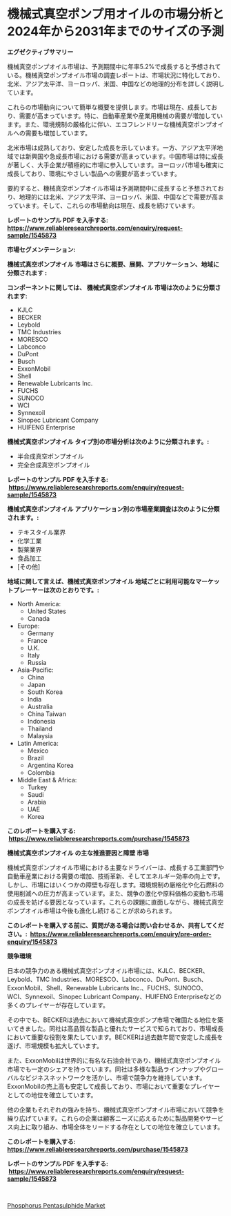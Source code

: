 <p><h1>機械式真空ポンプ用オイルの市場分析と2024年から2031年までのサイズの予測</h1></p><p><strong>エグゼクティブサマリー</strong></p>
<p><p>機械真空ポンプオイル市場は、予測期間中に年率5.2%で成長すると予想されている。機械真空ポンプオイル市場の調査レポートは、市場状況に特化しており、北米、アジア太平洋、ヨーロッパ、米国、中国などの地理的分布を詳しく説明しています。 </p><p>これらの市場動向について簡単な概要を提供します。市場は現在、成長しており、需要が高まっています。特に、自動車産業や産業用機械の需要が増加しています。また、環境規制の厳格化に伴い、エコフレンドリーな機械真空ポンプオイルへの需要も増加しています。</p><p>北米市場は成熟しており、安定した成長を示しています。一方、アジア太平洋地域では新興国や急成長市場における需要が高まっています。中国市場は特に成長が著しく、大手企業が積極的に市場に参入しています。ヨーロッパ市場も確実に成長しており、環境にやさしい製品への需要が高まっています。</p><p>要約すると、機械真空ポンプオイル市場は予測期間中に成長すると予想されており、地理的には北米、アジア太平洋、ヨーロッパ、米国、中国などで需要が高まっています。そして、これらの市場動向は現在、成長を続けています。</p></p>
<p><strong>レポートのサンプル PDF を入手する: <a href="https://www.reliableresearchreports.com/enquiry/request-sample/1545873">https://www.reliableresearchreports.com/enquiry/request-sample/1545873</a></strong></p>
<p><strong>市場セグメンテーション:</strong></p>
<p><strong> 機械式真空ポンプオイル 市場はさらに概要、展開、アプリケーション、地域に分類されます :</strong></p>
<p><strong>コンポーネントに関しては、 機械式真空ポンプオイル 市場は次のように分類されます: &nbsp;</strong></p>
<p><ul><li>KJLC</li><li>BECKER</li><li>Leybold</li><li>TMC Industries</li><li>MORESCO</li><li>Labconco</li><li>DuPont</li><li>Busch</li><li>ExxonMobil</li><li>Shell</li><li>Renewable Lubricants Inc.</li><li>FUCHS</li><li>SUNOCO</li><li>WCI</li><li>Synnexoil</li><li>Sinopec Lubricant Company</li><li>HUIFENG Enterprise</li></ul></p>
<p><strong> 機械式真空ポンプオイル タイプ別の市場分析は次のように分類されます。:</strong></p>
<p><ul><li>半合成真空ポンプオイル</li><li>完全合成真空ポンプオイル</li></ul></p>
<p><strong>レポートのサンプル PDF を入手する: &nbsp;<a href="https://www.reliableresearchreports.com/enquiry/request-sample/1545873">https://www.reliableresearchreports.com/enquiry/request-sample/1545873</a></strong></p>
<p><strong> 機械式真空ポンプオイル アプリケーション別の市場産業調査は次のように分類されます。:</strong></p>
<p><ul><li>テキスタイル業界</li><li>化学工業</li><li>製薬業界</li><li>食品加工</li><li>[その他]</li></ul></p>
<p><strong>地域に関して言えば、機械式真空ポンプオイル 地域ごとに利用可能なマーケットプレーヤーは次のとおりです。:</strong></p>
<p><ul>
    <li>
        North America:
        <ul>
            <li>United States</li>
            <li>Canada</li>
        </ul>
    </li>
    <li>
        Europe:
        <ul>
            <li>Germany</li>
            <li>France</li>
            <li>U.K.</li>
            <li>Italy</li>
            <li>Russia</li>
        </ul>
    </li>
    <li>
        Asia-Pacific:
        <ul>
            <li>China</li>
            <li>Japan</li>
            <li>South Korea</li>
            <li>India</li>
            <li>Australia</li>
            <li>China Taiwan</li>
            <li>Indonesia</li>
            <li>Thailand</li>
            <li>Malaysia</li>
        </ul>
    </li>
    <li>
        Latin America:
        <ul>
            <li>Mexico</li>
            <li>Brazil</li>
            <li>Argentina Korea</li>
            <li>Colombia</li>
        </ul>
    </li>
    <li>
        Middle East & Africa:
        <ul>
            <li>Turkey</li>
            <li>Saudi</li>
            <li>Arabia</li>
            <li>UAE</li>
            <li>Korea</li>
        </ul>
    </li>
    </ul></p>
<p><strong>このレポートを購入する: &nbsp;<a href="https://www.reliableresearchreports.com/purchase/1545873">https://www.reliableresearchreports.com/purchase/1545873</a></strong></p>
<p><strong>機械式真空ポンプオイル の主な推進要因と障壁 市場</strong></p>
<p><p>機械式真空ポンプオイル市場における主要なドライバーは、成長する工業部門や自動車産業における需要の増加、技術革新、そしてエネルギー効率の向上です。しかし、市場にはいくつかの障壁も存在します。環境規制の厳格化や化石燃料の使用削減への圧力が高まっています。また、競争の激化や原料価格の変動も市場の成長を妨げる要因となっています。これらの課題に直面しながら、機械式真空ポンプオイル市場は今後も進化し続けることが求められます。</p></p>
<p><strong>このレポートを購入する前に、質問がある場合は問い合わせるか、共有してください。:&nbsp; <a href="https://www.reliableresearchreports.com/enquiry/pre-order-enquiry/1545873">https://www.reliableresearchreports.com/enquiry/pre-order-enquiry/1545873</a></strong></p>
<p><strong>競争環境</strong></p>
<p><p>日本の競争力のある機械式真空ポンプオイル市場には、KJLC、BECKER、Leybold、TMC Industries、MORESCO、Labconco、DuPont、Busch、ExxonMobil、Shell、Renewable Lubricants Inc.、FUCHS、SUNOCO、WCI、Synnexoil、Sinopec Lubricant Company、HUIFENG Enterpriseなどの多くのプレイヤーが存在しています。</p><p>その中でも、BECKERは過去において機械式真空ポンプ市場で確固たる地位を築いてきました。同社は高品質な製品と優れたサービスで知られており、市場成長において重要な役割を果たしています。BECKERは過去数年間で安定した成長を遂げ、市場規模も拡大しています。</p><p>また、ExxonMobilは世界的に有名な石油会社であり、機械式真空ポンプオイル市場でも一定のシェアを持っています。同社は多様な製品ラインナップやグローバルなビジネスネットワークを活かし、市場で競争力を維持しています。ExxonMobilの売上高も安定して成長しており、市場において重要なプレイヤーとしての地位を確立しています。</p><p>他の企業もそれぞれの強みを持ち、機械式真空ポンプオイル市場において競争を繰り広げています。これらの企業は顧客ニーズに応えるために製品開発やサービス向上に取り組み、市場全体をリードする存在としての地位を確立しています。</p></p>
<p><strong>このレポートを購入する: &nbsp; <a href="https://www.reliableresearchreports.com/purchase/1545873">https://www.reliableresearchreports.com/purchase/1545873</a></strong></p>
<p><strong>レポートのサンプル PDF を入手する: &nbsp;<a href="https://www.reliableresearchreports.com/enquiry/request-sample/1545873">https://www.reliableresearchreports.com/enquiry/request-sample/1545873</a></strong><strong></strong></p>
<p>&nbsp;</p>
<p><p><a href="https://glittery-fuchsia-86a.notion.site/Phosphorus-Pentasulphide-Market-Size-Market-Trends-and-Growth-Outlook-forecasted-for-period-from-2-aff43c73b9084cf99b76a4314796206f">Phosphorus Pentasulphide Market</a></p></p>